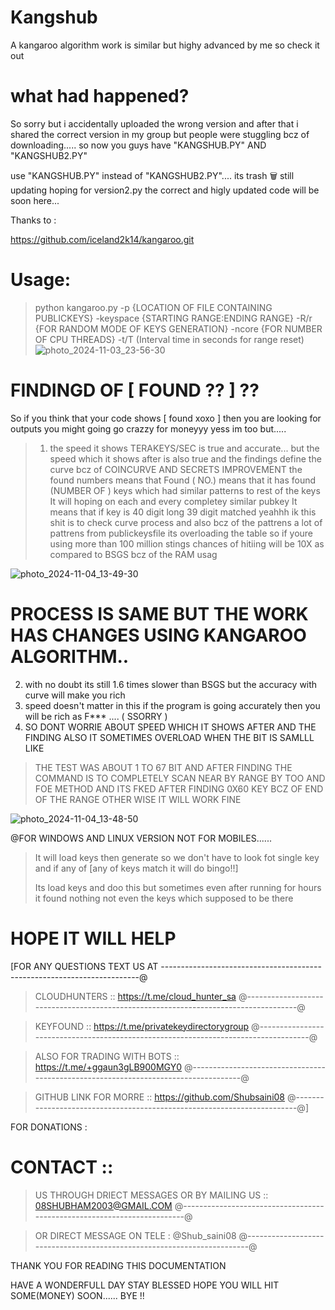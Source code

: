 # Kangshub
A kangaroo algorithm work is similar but highy advanced by me so check it out 

# what had happened?

So sorry but i accidentally uploaded the wrong version and after that i shared the correct version in my group but people were stuggling bcz of downloading.....
so now you guys have 
"KANGSHUB.PY"
AND "KANGSHUB2.PY" 

use "KANGSHUB.PY" instead of "KANGSHUB2.PY".... its trash 🗑 
still updating hoping for version2.py the correct and  higly updated code will be soon here...


Thanks to :

https://github.com/iceland2k14/kangaroo.git

# Usage:

> python kangaroo.py -p {LOCATION OF FILE CONTAINING PUBLICKEYS} -keyspace {STARTING RANGE:ENDING RANGE} -R/r {FOR RANDOM MODE OF KEYS GENERATION} -ncore {FOR NUMBER OF CPU THREADS} -t/T (Interval time in seconds for range reset)
![photo_2024-11-03_23-56-30](https://github.com/user-attachments/assets/c78695c4-ea9d-4f33-a6f3-534a69582ece)

# FINDINGD OF [ FOUND ?? ] ??

So if you think that your code shows [ found xoxo ]
then you are looking for outputs you might going go crazzy for moneyyy yess im too but.....
> 1. the speed it shows TERAKEYS/SEC is true and accurate...    but the speed which it shows after  is also true and the findings define the curve bcz of COINCURVE AND SECRETS IMPROVEMENT the found numbers means that Found ( NO.) means that it has found (NUMBER OF ) keys which had similar patterns to rest of the keys It will hoping on each and every completey similar pubkey It means that if key is 40 digit long 39 digit matched yeahhh ik this shit is to check curve process and also bcz of the pattrens a lot of pattrens from publickeysfile its overloading the table so if youre using more than 100 million stings chances of hitiing will be 10X as compared to BSGS bcz of the RAM usag

![photo_2024-11-04_13-49-30](https://github.com/user-attachments/assets/8829e096-b679-4326-ac4b-4d5051b1f2fd)


# PROCESS IS SAME BUT THE WORK HAS CHANGES USING KANGAROO ALGORITHM..

2. with no doubt its still 1.6 times slower than BSGS but the accuracy with curve will make you rich
3. speed doesn't matter in this if the program is going accurately then you will be rich as F*** .... ( SSORRY )
4.  SO DONT WORRIE ABOUT SPEED WHICH IT SHOWS AFTER AND THE FINDING ALSO IT SOMETIMES OVERLOAD WHEN THE BIT IS SAMLLL LIKE
> THE TEST WAS ABOUT 1 TO 67 BIT AND AFTER FINDING THE COMMAND IS TO COMPLETELY SCAN NEAR BY RANGE BY TOO AND FOE METHOD AND ITS FKED AFTER FINDING
> 0X60 KEY BCZ OF END OF THE RANGE OTHER WISE IT WILL WORK FINE
 
 
![photo_2024-11-04_13-48-50](https://github.com/user-attachments/assets/ae98f310-ec47-410f-a903-121404573d11)



@FOR WINDOWS AND LINUX VERSION NOT FOR MOBILES......

> It will load keys then generate so we don't have to look fot single key and if any of
 [any of keys match it will do bingo!!]
>
> Its load keys and doo this but sometimes even after running for hours it found nothing not even the keys which supposed to be there 

# HOPE IT WILL HELP
[FOR ANY QUESTIONS TEXT US AT
 ------------------------------------------------------------------------@
 
> CLOUDHUNTERS :: https://t.me/cloud_hunter_sa
 @------------------------------------------------------------------------------------@
 
> KEYFOUND ::  https://t.me/privatekeydirectorygroup
 @------------------------------------------------------------------------------------@

> ALSO FOR TRADING WITH BOTS :: https://t.me/+ggaun3gLB900MGY0
 @------------------------------------------------------------------------------------@

> GITHUB LINK FOR MORRE :: https://github.com/Shubsaini08
 @------------------------------------------------------------------------@]

FOR DONATIONS : 

# CONTACT :: 
> US THROUGH DRIECT MESSAGES OR BY MAILING US ::   08SHUBHAM2003@GMAIL.COM
 @------------------------------------------------------------------------@

> OR DIRECT MESSAGE ON TELE : @Shub_saini08 
 @------------------------------------------------------------------------@

THANK YOU FOR READING THIS DOCUMENTATION

HAVE A WONDERFULL DAY STAY BLESSED HOPE YOU WILL HIT SOME(MONEY) SOON......
BYE !!
